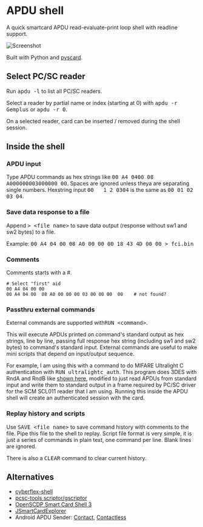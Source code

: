 APDU shell
==========

A quick smartcard APDU read-evaluate-print loop shell with readline support.

![Screenshot](http://blog.goranrakic.com/archives/slike/apdu.png)

Built with Python and [pyscard](http://pyscard.sourceforge.net/).

## Select PC/SC reader

Run <tt>apdu -l</tt> to list all PC/SC readers.

Select a reader by partial name or index (starting at 0) with <tt>apdu -r Gemplus</tt> or <tt>apdu -r 0</tt>.

On a selected reader, card can be inserted / removed during the shell session.

## Inside the shell
### APDU input
Type APDU commands as hex strings like <tt>00 A4 0400 08 A000000003000000 00</tt>. Spaces are ignored unless theya are separating single numbers. Hexstring input <tt>00 &nbsp; 1 2 0304</tt> is the same as <tt>00 01 02 03 04</tt>.

### Save data response to a file
Append <tt>> &lt;file name&gt;</tt> to save data output (response without sw1 and sw2 bytes) to a file.

Example: <tt>00 A4 04 00 08 A0 00 00 00 18 43 4D 00   00 > fci.bin</tt>

### Comments
Comments starts with a #.

    # Select "first" aid
    00 A4 04 00 00
    00 A4 04 00  08 A0 00 00 00 03 00 00 00  00    # not found?


### Passthru external commands

External commands are supported with<tt>RUN &lt;command&gt;</tt>.

This will execute APDUs printed on command's standard output as hex strings, line by line, passing full response hex string (including sw1 and sw2 bytes) to command's standard input. External commands are useful to make mini scripts that depend on input/output sequence.

For example, I am using this with a command to do MIFARE Ultralight C authentication with <tt>RUN ultralightc_auth</tt>. This program does 3DES with RndA and RndB like [shown here](https://code.google.com/p/libfreefare/source/browse/libfreefare/mifare_ultralight.c#247), modified to just read APDUs from standard input and write them to standard output in a frame required by PC/SC driver for the SCM SCL011 reader that I am using. Running this inside the APDU shell will create an authenticated session with the card.

### Replay history and scripts

Use <tt>SAVE &lt;file name&gt;</tt> to save command history with comments to the file. Pipe this file to the shell to replay. Script file format is very simple, it is just a series of commands in plain text, one command per line. Blank lines are ignored.

There is also a <tt>CLEAR</tt> command to clear current history.

## Alternatives
- [cyberflex-shell](https://github.com/henryk/cyberflex-shell)
- [pcsc-tools scriptor/gscriptor](http://ludovicrousseau.blogspot.com/2010/05/pcsc-sample-in-scriptor.html)
- [OpenSCDP Smart Card Shell 3](http://www.openscdp.org/scsh3/)
- [JSmartCardExplorer](http://www.primianotucci.com/os/smartcard-explorer)
- Android APDU Sender: [Contact](https://play.google.com/store/apps/details?id=com.jmarroyo.apdusendercontact), [Contactless](https://play.google.com/store/apps/details?id=com.jmarroyo.apdusendercontactless)
